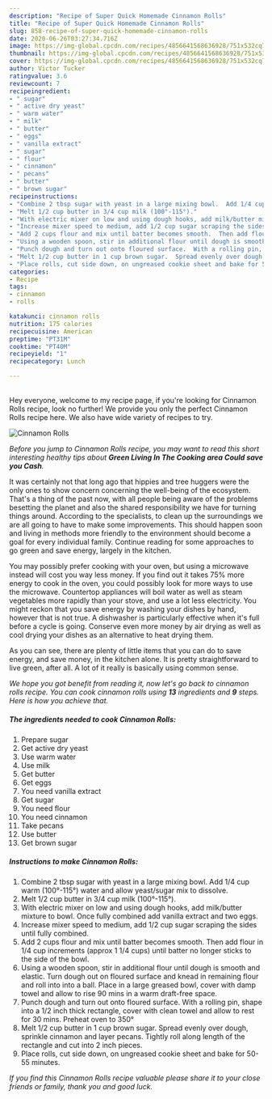 ```yaml
---
description: "Recipe of Super Quick Homemade Cinnamon Rolls"
title: "Recipe of Super Quick Homemade Cinnamon Rolls"
slug: 858-recipe-of-super-quick-homemade-cinnamon-rolls
date: 2020-06-26T03:27:34.716Z
image: https://img-global.cpcdn.com/recipes/4856641568636928/751x532cq70/cinnamon-rolls-recipe-main-photo.jpg
thumbnail: https://img-global.cpcdn.com/recipes/4856641568636928/751x532cq70/cinnamon-rolls-recipe-main-photo.jpg
cover: https://img-global.cpcdn.com/recipes/4856641568636928/751x532cq70/cinnamon-rolls-recipe-main-photo.jpg
author: Victor Tucker
ratingvalue: 3.6
reviewcount: 7
recipeingredient:
- " sugar"
- " active dry yeast"
- " warm water"
- " milk"
- " butter"
- " eggs"
- " vanilla extract"
- " sugar"
- " flour"
- " cinnamon"
- " pecans"
- " butter"
- " brown sugar"
recipeinstructions:
- "Combine 2 tbsp sugar with yeast in a large mixing bowl.  Add 1/4 cup warm (100°-115°) water and allow yeast/sugar mix to dissolve."
- "Melt 1/2 cup butter in 3/4 cup milk (100°-115°)."
- "With electric mixer on low and using dough hooks, add milk/butter mixture to bowl.  Once fully combined add vanilla extract and two eggs."
- "Increase mixer speed to medium, add 1/2 cup sugar scraping the sides until fully combined."
- "Add 2 cups flour and mix until batter becomes smooth.  Then add flour in 1/4 cup increments (approx 1 1/4 cups) until batter no longer sticks to the side of the bowl."
- "Using a wooden spoon, stir in additional flour until dough is smooth and elastic.  Turn dough out on floured surface and knead in remaining flour and roll into into a ball.  Place in a large greased bowl, cover with damp towel and allow to rise 90 mins in a warm draft-free space."
- "Punch dough and turn out onto floured surface.  With a rolling pin, shape into a 1/2 inch thick rectangle, cover with clean towel and allow to rest for 30 mins.  Preheat oven to 350°"
- "Melt 1/2 cup butter in 1 cup brown sugar.  Spread evenly over dough, sprinkle cinnamon and layer pecans.  Tightly roll along length of the rectangle and cut into 2 inch pieces."
- "Place rolls, cut side down, on ungreased cookie sheet and bake for 50-55 minutes."
categories:
- Recipe
tags:
- cinnamon
- rolls

katakunci: cinnamon rolls 
nutrition: 175 calories
recipecuisine: American
preptime: "PT31M"
cooktime: "PT40M"
recipeyield: "1"
recipecategory: Lunch

---
```

<br>
Hey everyone, welcome to my recipe page, if you're looking for Cinnamon Rolls recipe, look no further! We provide you only the perfect Cinnamon Rolls recipe here. We also have wide variety of recipes to try.
<br>


![Cinnamon Rolls](https://img-global.cpcdn.com/recipes/4856641568636928/751x532cq70/cinnamon-rolls-recipe-main-photo.jpg)

<i>Before you jump to Cinnamon Rolls recipe, you may want to read this short interesting healthy tips about 
<strong>Green Living In The Cooking area Could save you Cash</strong>.</i>
</br>

It was certainly not that long ago that hippies and tree huggers were the only ones to show concern concerning the well-being of the ecosystem. That's a thing of the past now, with all people being aware of the problems besetting the planet and also the shared responsibility we have for turning things around. According to the specialists, to clean up the surroundings we are all going to have to make some improvements. This should happen soon and living in methods more friendly to the environment should become a goal for every individual family. Continue reading for some approaches to go green and save energy, largely in the kitchen.

You may possibly prefer cooking with your oven, but using a microwave instead will cost you way less money. If you find out it takes 75% more energy to cook in the oven, you could possibly look for more ways to use the microwave. Countertop appliances will boil water as well as steam vegetables more rapidly than your stove, and use a lot less electricity. You might reckon that you save energy by washing your dishes by hand, however that is not true. A dishwasher is particularly effective when it's full before a cycle is going. Conserve even more money by air drying as well as cool drying your dishes as an alternative to heat drying them.

As you can see, there are plenty of little items that you can do to save energy, and save money, in the kitchen alone. It is pretty straightforward to live green, after all. A lot of it really is basically using common sense.


<i>We hope you got benefit from reading it, now let's go back to cinnamon rolls recipe. You can cook cinnamon rolls using <strong>13</strong> ingredients and <strong>9</strong> steps. Here is how you achieve that.
</i>

##### The ingredients needed to cook Cinnamon Rolls:

1. Prepare  sugar
1. Get  active dry yeast
1. Use  warm water
1. Use  milk
1. Get  butter
1. Get  eggs
1. You need  vanilla extract
1. Get  sugar
1. You need  flour
1. You need  cinnamon
1. Take  pecans
1. Use  butter
1. Get  brown sugar


##### Instructions to make Cinnamon Rolls:

1. Combine 2 tbsp sugar with yeast in a large mixing bowl.  Add 1/4 cup warm (100°-115°) water and allow yeast/sugar mix to dissolve.
1. Melt 1/2 cup butter in 3/4 cup milk (100°-115°).
1. With electric mixer on low and using dough hooks, add milk/butter mixture to bowl.  Once fully combined add vanilla extract and two eggs.
1. Increase mixer speed to medium, add 1/2 cup sugar scraping the sides until fully combined.
1. Add 2 cups flour and mix until batter becomes smooth.  Then add flour in 1/4 cup increments (approx 1 1/4 cups) until batter no longer sticks to the side of the bowl.
1. Using a wooden spoon, stir in additional flour until dough is smooth and elastic.  Turn dough out on floured surface and knead in remaining flour and roll into into a ball.  Place in a large greased bowl, cover with damp towel and allow to rise 90 mins in a warm draft-free space.
1. Punch dough and turn out onto floured surface.  With a rolling pin, shape into a 1/2 inch thick rectangle, cover with clean towel and allow to rest for 30 mins.  Preheat oven to 350°
1. Melt 1/2 cup butter in 1 cup brown sugar.  Spread evenly over dough, sprinkle cinnamon and layer pecans.  Tightly roll along length of the rectangle and cut into 2 inch pieces.
1. Place rolls, cut side down, on ungreased cookie sheet and bake for 50-55 minutes.


<i>If you find this Cinnamon Rolls recipe valuable please share it to your close friends or family, thank you and good luck.</i>
